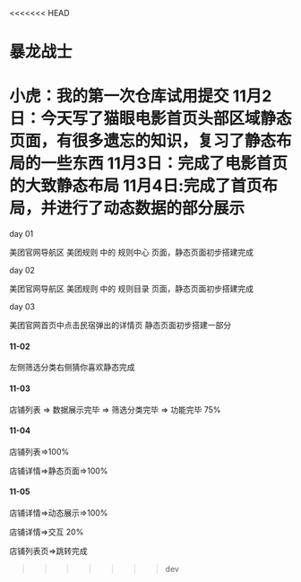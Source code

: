 <<<<<<< HEAD
# 暴龙战士

小虎：我的第一次仓库试用提交
11月2日：今天写了猫眼电影首页头部区域静态页面，有很多遗忘的知识，复习了静态布局的一些东西
11月3日：完成了电影首页的大致静态布局
11月4日:完成了首页布局，并进行了动态数据的部分展示
=======
day 01

美团官网导航区 美团规则 中的 规则中心 页面，静态页面初步搭建完成

day 02

美团官网导航区 美团规则 中的 规则目录 页面，静态页面初步搭建完成

day 03

美团官网首页中点击民宿弹出的详情页 静态页面初步搭建一部分

#### 11-02

左侧筛选分类右侧猜你喜欢静态完成

#### 11-03

店铺列表 => 数据展示完毕 => 筛选分类完毕 => 功能完毕 75%

#### 11-04

店铺列表=>100%

店铺详情=>静态页面=>100%

#### 11-05

店铺详情=>动态展示=>100%

店铺详情=>交互 20%

店铺列表页=>跳转完成
>>>>>>> dev
